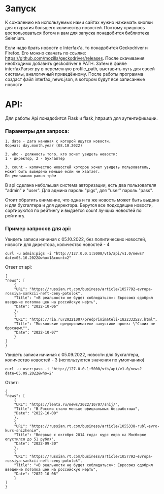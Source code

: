 # Запуск

К сожалению на используемых нами сайтах нужно нажимать кнопки для открытия большего количества новостей.
Поэтому пришлось воспользоваться ботом и вам для запуска понадобится библиотека Selenium.

Если надо брать новости с Interfax'a, то понадобится Geckodriver и Firefox. 
Его можно скачать по ссылке: https://github.com/mozilla/geckodriver/releases.
После скачивания необходимо добавить geckodriver в PATH. Затем в файле interfaxParser.py в
переменную profile_path, выставить путь для своей системы, аналогичный приведённому.
После работы программа создаст файл interfax_news.json, в котором будут все записанные новости



# API:

Для работы Api понадобится Flask и flask_httpauth для аутентификации.

### Параметры для запроса:

    1. date - дата начиная с которой ищутся новости.
    Формат: day.month.year (08.10.2022)

    2. who - должность того, кто хочет увидеть новости:
    1 - директор, 2 - бухгалтер

    3. count - количество новостей которое хочет увидеть пользователь, может быть выведено меньше если не хватает. 
    По умолчанию равно трём

В api сделана небольшая система авторизации, есть два пользователя "admin" и "user". Для админа пароль "pigs", для
"user" пароль "pass".

Стоит обратить внимание, что одна и та же новость может быть выдана и для бухгалтера и для директора. Берутся все
подходящие новости, сортируются по рейтингу и выдаётся count лучших новостей по рейтингу.

### Пример запросов для api:

Увидеть записи начиная с 05.10.2022, без политических новостей, новости для директора, количество новостей - 4

    curl -u admin:pigs -i "http://127.0.0.1:5000/vtb/api/v1.0/news?date=05.10.2022&who=1&count=2"

Ответ от api:

    {
    "news": [
        {
        "URL": "https://russian.rt.com/business/article/1057792-evropa-rossiya-sankcii-neft-ceny-potolok",
        "Title": "«В реальности не будет соблюдаться»: Евросоюз одобрил введение потолка цен на российскую нефть",
        "Date": "2022-10-06"
        },
        {
        "URL": "https://ria.ru/20221007/predprinimateli-1822332527.html",
        "Title": "Московские предприниматели запустили проект \"Своих не бросаем\"",
        "Date": "2022-10-07"
        }
    ]
    }

Увидеть записи начиная с 05.09.2022, новости для бухгалтера, количество новостей - 3 (используются значения по
умолчанию)

    curl -u user:pass -i "http://127.0.0.1:5000/vtb/api/v1.0/news?date=05.09.2022&who=2"

Ответ:

    {
    "news": [
        {
        "URL": "https://lenta.ru/news/2022/10/07/snij/",
        "Title": "В России стало меньше официальных безработных",
        "Date": "2022-10-08"
        },
        {
        "URL": "https://russian.rt.com/business/article/1055338-rubl-evro-kurs-snizhenie",
        "Title": "Впервые с октября 2014 года: курс евро на Мосбирже опустился до 51 рубля",
        "Date": "2022-09-30"
        },
        {
        "URL": "https://russian.rt.com/business/article/1057792-evropa-rossiya-sankcii-neft-ceny-potolok",
        "Title": "«В реальности не будет соблюдаться»: Евросоюз одобрил введение потолка цен на российскую нефть",
        "Date": "2022-10-06"
        }
    ]
    }
